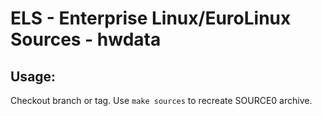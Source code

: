 # ELS - Enterprise Linux/EuroLinux Sources - hwdata
 
## Usage:
  Checkout branch or tag. Use `make sources` to recreate  SOURCE0 archive.
